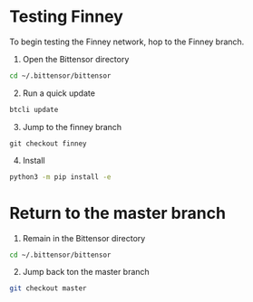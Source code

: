 # Testing Finney

To begin testing the Finney network, hop to the Finney branch.

1. Open the Bittensor directory
```bash
cd ~/.bittensor/bittensor
```

2. Run a quick update
```bash
btcli update
```

3. Jump to the finney branch
```
git checkout finney
```

4. Install
```bash
python3 -m pip install -e
```



# Return to the master branch

1. Remain in the Bittensor directory
```bash
cd ~/.bittensor/bittensor
```

2. Jump back ton the master branch
```bash
git checkout master
```